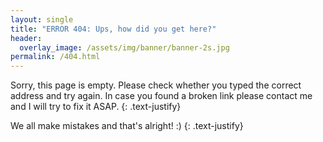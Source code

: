 ```yaml
---
layout: single
title: "ERROR 404: Ups, how did you get here?"
header:
  overlay_image: /assets/img/banner/banner-2s.jpg
permalink: /404.html
---
```


Sorry, this page is empty. Please check whether you typed the correct address and try again. In case you found a broken link please contact me and I will try to fix it ASAP.
{: .text-justify}

We all make mistakes and that's alright! :)
{: .text-justify}
